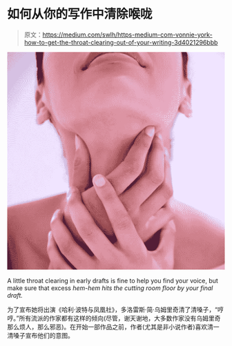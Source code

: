 # 如何从你的写作中清除喉咙

> 原文：<https://medium.com/swlh/https-medium-com-vonnie-york-how-to-get-the-throat-clearing-out-of-your-writing-3d4021296bbb>

![](img/66cd53b73b676395530885db655c369a.png)

A little throat clearing in early drafts is fine to help you find your voice, but make sure that excess *hem-hem hits the cutting room floor by your final draft.*

为了宣布她将出演《哈利·波特与凤凰社》，多洛雷斯·简·乌姆里奇清了清嗓子，“哼哼。”所有流派的作家都有这样的倾向(尽管，谢天谢地，大多数作家没有乌姆里奇那么烦人，那么邪恶)。在开始一部作品之前，作者(尤其是非小说作者)喜欢清一清嗓子宣布他们的意图。